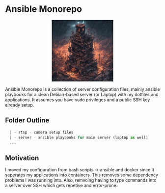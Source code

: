 # Ansible Monorepo

<div align="center">
  <img src="tower.png" alt="tower" width="200"/>
</div>

Ansible Monorepo is a collection of server configuration files, mainly ansible playbooks for a clean Debian-based server (or Laptop) with my dotfiles and applications.
It assumes you have sudo privileges and a public SSH key already setup.

## Folder Outline

```python
  | - rtsp - camera setup files
  | - server - ansible playbooks for main server (laptop as well)
  ...
```

## Motivation

I moved my configuration from bash scripts -> ansible and docker since it seperates my applications into containers. This removes some dependency problems I was running into. Also, remvoing having to type commands into a server over SSH which gets repetive and error-prone.
